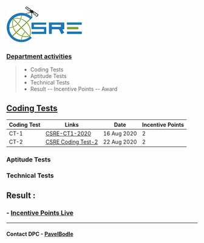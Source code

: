 
![logo](https://github.com/PavelBodle/PavelBodle.github.io/blob/master/assets/logo.png?raw=true)  


### [Department activities](https://csre-iitbombay.github.io/)

> - Coding Tests
> - Aptitude Tests
> - Technical Tests
> - Result
>   -- Incentive Points 
>   -- Award 


## [Coding Tests](https://csre-iitbombay.github.io/)

| Coding Test | Links |  Date | Incentive Points |
| ------ | ------ | ------ | ------ |
| CT-1 | [CSRE-CT1-2020](https://www.hackerrank.com/csre-ct1-2020) | 16 Aug 2020 | 2 |
| CT-2 | [CSRE Coding Test-2](https://www.hackerrank.com/csre-coding-test-2) | 22 Aug 2020  | 2 |


### Aptitude Tests

### Technical Tests

## Result :
### - [Incentive Points Live](https://docs.google.com/spreadsheets/d/e/2PACX-1vSM1fbMXQk9M_v_jXYX6yjsobGbVr2eP-XQsaYjsbAdvrHDRNmnLl1HWB07Fdo0u7xPXkFE69bH6pTx/pubhtml)
---




#### Contact DPC - [PavelBodle](https://www.linkedin.com/in/pavelbodle/)


